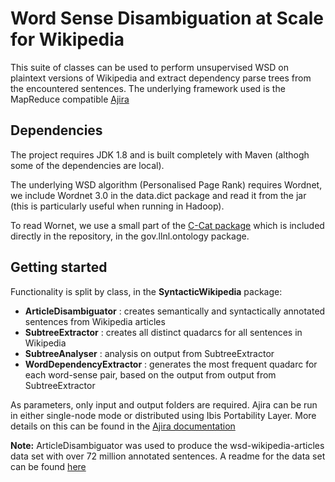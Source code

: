 # Word Sense Disambiguation at Scale for Wikipedia
This suite of classes can be used to perform unsupervised WSD on plaintext versions of Wikipedia and extract dependency parse trees from the encountered sentences.
The underlying framework used is the MapReduce compatible [Ajira](https://github.com/jrbn/ajira)

## Dependencies
The project requires JDK 1.8 and is built completely with Maven (althogh some of the dependencies are local). 

The underlying WSD algorithm (Personalised Page Rank) requires Wordnet, we include Wordnet 3.0 in the data.dict package and read it from the jar (this is particularly useful when running in Hadoop).

To read Wornet, we use a small part of the [C-Cat package](https://github.com/fozziethebeat/C-Cat) which is included directly in the repository, in the gov.llnl.ontology package.  

## Getting started

Functionality is split by class, in the **SyntacticWikipedia** package:
- **ArticleDisambiguator** : creates semantically and syntactically annotated sentences from Wikipedia articles
- **SubtreeExtractor** : creates all distinct quadarcs for all sentences in Wikipedia
- **SubtreeAnalyser** : analysis on output from SubtreeExtractor
- **WordDependencyExtractor** : generates the most frequent quadarc for each word-sense pair, based on the output from output from SubtreeExtractor

As parameters, only input and output folders are required. Ajira can be run in either single-node mode or distributed using Ibis Portability Layer.
More details on this can be found in the [Ajira documentation](http://jrbn.github.io/ajira/)

**Note:** ArticleDisambiguator was used to produce the wsd-wikipedia-articles data set with over 72 million annotated sentences. A readme for the data set can be found [here](https://docs.google.com/document/d/1TxzxMHt56unEX2J9BOnPk6Hhjrc2kxAuSD2dGT-NeNA)
